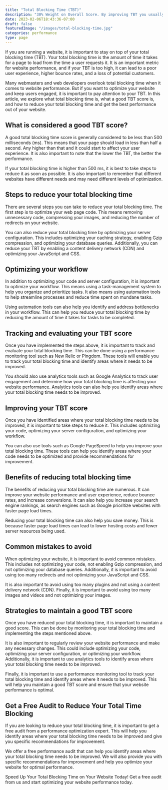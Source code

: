 ```yaml
---
title: "Total Blocking Time (TBT)"
description: "30% Weight on Overall Score. By improving TBT you usually also improve First Input Display."
date: 2023-02-06T18:43:36-07:00
draft: false
featuredImage: "/images/total-blocking-time.jpg"
categories: performance
type: page
---
```


If you are running a website, it is important to stay on top of your total blocking time (TBT). Your total blocking time is the amount of time it takes for a page to load from the time a user requests it. It is an important metric for website performance, and if your TBT is too high, it can lead to a poor user experience, higher bounce rates, and a loss of potential customers.

Many webmasters and web developers overlook total blocking time when it comes to website performance. But if you want to optimize your website and keep users engaged, it is important to pay attention to your TBT. In this article, we explore what total blocking time is, what a good TBT score is, and how to reduce your total blocking time and get the best performance out of your website.

## What is considered a good TBT score?
A good total blocking time score is generally considered to be less than 500 milliseconds (ms). This means that your page should load in less than half a second. Any higher than that and it could start to affect your user experience. It is also important to note that the lower the TBT, the better the performance.

If your total blocking time is higher than 500 ms, it is best to take steps to reduce it as soon as possible. It is also important to remember that different websites have different needs and may need different levels of optimization.

## Steps to reduce your total blocking time
There are several steps you can take to reduce your total blocking time. The first step is to optimize your web page code. This means removing unnecessary code, compressing your images, and reducing the number of redirects on your website.

You can also reduce your total blocking time by optimizing your server configuration. This includes optimizing your caching strategy, enabling Gzip compression, and optimizing your database queries. Additionally, you can reduce your TBT by enabling a content delivery network (CDN) and optimizing your JavaScript and CSS.

## Optimizing your workflow
In addition to optimizing your code and server configuration, it is important to optimize your workflow. This means using a task-management system to help you organize and prioritize tasks. It also means using automation tools to help streamline processes and reduce time spent on mundane tasks.

Using automation tools can also help you identify and address bottlenecks in your workflow. This can help you reduce your total blocking time by reducing the amount of time it takes for tasks to be completed.

## Tracking and evaluating your TBT score
Once you have implemented the steps above, it is important to track and evaluate your total blocking time. This can be done using a performance monitoring tool such as New Relic or Pingdom. These tools will enable you to track your total blocking time and identify areas where it needs to be improved.

You should also use analytics tools such as Google Analytics to track user engagement and determine how your total blocking time is affecting your website performance. Analytics tools can also help you identify areas where your total blocking time needs to be improved.

## Improving your TBT score
Once you have identified areas where your total blocking time needs to be improved, it is important to take steps to reduce it. This includes optimizing your code, optimizing your server configuration, and optimizing your workflow.

You can also use tools such as Google PageSpeed to help you improve your total blocking time. These tools can help you identify areas where your code needs to be optimized and provide recommendations for improvement.

## Benefits of reducing total blocking time
The benefits of reducing your total blocking time are numerous. It can improve your website performance and user experience, reduce bounce rates, and increase conversions. It can also help you increase your search engine rankings, as search engines such as Google prioritize websites with faster page load times.

Reducing your total blocking time can also help you save money. This is because faster page load times can lead to lower hosting costs and fewer server resources being used.

## Common mistakes to avoid
When optimizing your website, it is important to avoid common mistakes. This includes not optimizing your code, not enabling Gzip compression, and not optimizing your database queries. Additionally, it is important to avoid using too many redirects and not optimizing your JavaScript and CSS.

It is also important to avoid using too many plugins and not using a content delivery network (CDN). Finally, it is important to avoid using too many images and videos and not optimizing your images.

## Strategies to maintain a good TBT score
Once you have reduced your total blocking time, it is important to maintain a good score. This can be done by monitoring your total blocking time and implementing the steps mentioned above.

It is also important to regularly review your website performance and make any necessary changes. This could include optimizing your code, optimizing your server configuration, or optimizing your workflow. Additionally, it is important to use analytics tools to identify areas where your total blocking time needs to be improved.

Finally, it is important to use a performance monitoring tool to track your total blocking time and identify areas where it needs to be improved. This will help you maintain a good TBT score and ensure that your website performance is optimal.

## Get a Free Audit to Reduce Your Total Time Blocking
If you are looking to reduce your total blocking time, it is important to get a free audit from a performance optimization expert. This will help you identify areas where your total blocking time needs to be improved and give you specific recommendations for improvement.

We offer a free performance audit that can help you identify areas where your total blocking time needs to be improved. We will also provide you with specific recommendations for improvement and help you optimize your website for optimal performance.

Speed Up Your Total Blocking Time on Your Website Today! Get a free audit from us and start optimizing your website performance today.